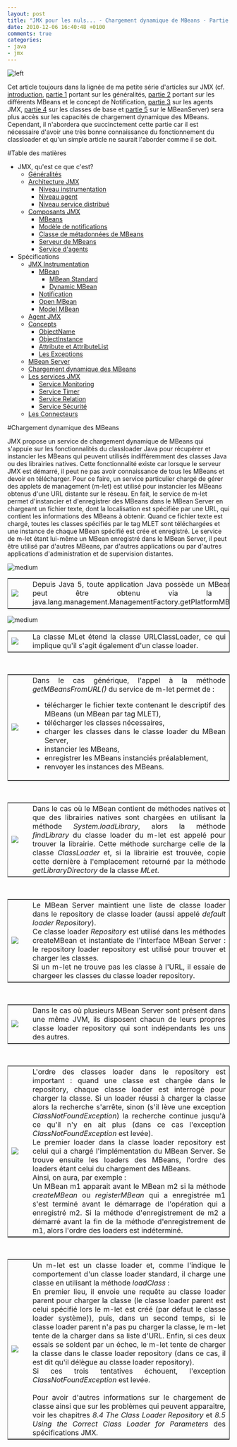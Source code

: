 ```yaml
---
layout: post
title: "JMX pour les nuls... - Chargement dynamique de MBeans - Partie 6"
date: 2010-12-06 16:40:48 +0100
comments: true
categories: 
- java
- jmx
---
```


![left](http://1.bp.blogspot.com/_XLL8sJPQ97g/TMdPuTpRY8I/AAAAAAAAALQ/R_w0PiLpvwo/s200/jmx-cover.png)

Cet article toujours dans la lignée de ma petite série d'articles sur JMX (cf. [introduction](/2010/10/jmx-pour-les-nuls-introduction.html), [partie 1](/2010/10/jmx-pour-les-nuls-les-concepts-partie-1.html) portant sur les généralités, [partie 2](/2010/11/jmx-pour-les-nuls-les-differents-mbeans.html) portant sur les différents MBeans et le concept de Notification, [partie 3](/2010/11/jmx-pour-les-nuls-les-agents-jmx-partie.html) sur les agents JMX, [partie 4](/2010/11/jmx-pour-les-nuls-les-classes-de-base.html) sur les classes de base et [partie 5](/2010/11/jmx-pour-les-nuls-le-mbean-server.html) sur le MBeanServer) sera plus accès sur les capacités de chargement dynamique des MBeans. Cependant, il n'abordera que succinctement cette partie car il est nécessaire  d'avoir une très bonne connaissance du fonctionnement du classloader et qu'un simple article ne saurait l'aborder comme il se doit.

<!-- more -->

#Table des matières

* JMX, qu'est ce que c'est?
	* [Généralités](/2010/10/jmx-pour-les-nuls-les-concepts-partie-1.html#generalite)
	* [Architecture JMX](/2010/10/jmx-pour-les-nuls-les-concepts-partie-1.html#architecture)
		* [Niveau instrumentation](/2010/10/jmx-pour-les-nuls-les-concepts-partie-1.html#instrumentation)
		* [Niveau agent](/2010/10/jmx-pour-les-nuls-les-concepts-partie-1.html#agent)
		* [Niveau service distribué](/2010/10/jmx-pour-les-nuls-les-concepts-partie-1.html#distribue)
	* [Composants JMX](/2010/10/jmx-pour-les-nuls-les-concepts-partie-1.html#composant)
		* [MBeans](/2010/10/jmx-pour-les-nuls-les-concepts-partie-1.html#mbean)
		* [Modèle de notifications](/2010/10/jmx-pour-les-nuls-les-concepts-partie-1.html#notification)
		* [Classe de métadonnées de MBeans](/2010/10/jmx-pour-les-nuls-les-concepts-partie-1.html#metadonnee)
		* [Serveur de MBeans](/2010/10/jmx-pour-les-nuls-les-concepts-partie-1.html#serveur)
		* [Service d'agents](/2010/10/jmx-pour-les-nuls-les-concepts-partie-1.html#service)
* Spécifications
	* [JMX Instrumentation](/2010/11/jmx-pour-les-nuls-les-differents-mbeans.html)
		* [MBean](/2010/11/jmx-pour-les-nuls-les-differents-mbeans.html#mbean)
			* [MBean Standard](/2010/11/jmx-pour-les-nuls-les-differents-mbeans.html#mbean_standard)
			* [Dynamic MBean](/2010/11/jmx-pour-les-nuls-les-differents-mbeans.html#mbean_dynamic)
		* [Notification](/2010/11/jmx-pour-les-nuls-les-differents-mbeans.html#notification)
		* [Open MBean](/2010/11/jmx-pour-les-nuls-les-differents-mbeans.html#mbean_open)
		* [Model MBean](/2010/11/jmx-pour-les-nuls-les-differents-mbeans.html#mbean_model)
	* [Agent JMX](/2010/11/jmx-pour-les-nuls-les-agents-jmx-partie.html#agent)
	* [Concepts](/2010/11/jmx-pour-les-nuls-les-classes-de-base.html)
		* [ObjectName](/2010/11/jmx-pour-les-nuls-les-classes-de-base.html#objectName)
		* [ObjectInstance](/2010/11/jmx-pour-les-nuls-les-classes-de-base.html#objectInstance)
		* [Attribute et AttributeList](/2010/11/jmx-pour-les-nuls-les-classes-de-base.html#attribute)
		* [Les Exceptions](/2010/11/jmx-pour-les-nuls-les-classes-de-base.html#exception)
	* [MBean Server](/2010/11/jmx-pour-les-nuls-le-mbean-server.html#mbean_server)
	* [Chargement dynamique des MBeans](/2010/12/jmx-pour-les-nuls-chargement-dynamique.html#mbean_dynamic)
	* [Les services JMX](/2010/12/jmx-pour-les-nuls-les-services-jmx.html)
		* [Service Monitoring](/2010/12/jmx-pour-les-nuls-les-services-jmx.html#monitoring)
		* [Service Timer](/2010/12/jmx-pour-les-nuls-les-services-jmx.html#timer)
		* [Service Relation](/2010/12/jmx-pour-les-nuls-les-services-jmx.html#relation)
		* [Service Sécurité](/2010/12/jmx-pour-les-nuls-les-services-jmx.html#securite)
	* [Les Connecteurs](/2010/12/jmx-pour-les-nuls-les-connecteurs.html#connector)


<a name="mbean_dynamic"></a>
#Chargement dynamique des MBeans

JMX propose un service de chargement dynamique de MBeans qui s'appuie sur les fonctionnalités du classloader Java pour récupérer et instancier les MBeans qui peuvent utilisés indifféremment des classes Java ou des librairies natives. Cette fonctionnalité existe car lorsque le serveur JMX est démarré, il peut ne pas avoir connaissance de tous les MBeans et devoir en télécharger. Pour ce faire, un service particulier chargé de gérer des applets de management (m-let) est utilisé pour instancier les MBeans obtenus d'une URL distante sur le réseau. En fait, le service de m-let permet d'instancier et d'enregistrer des MBeans dans le MBean Server en chargeant un fichier texte, dont la localisation est spécifiée par une URL, qui contient les informations des MBeans à obtenir. Quand ce fichier texte est chargé, toutes les classes spécifiés par le tag MLET sont téléchargées et une instance de chaque MBean spécifié est crée et enregistré. Le service de m-let étant lui-même un MBean enregistré dans le MBean Server, il peut être utilisé par d'autres MBeans, par d'autres applications ou par d'autres applications d'administration et de supervision distantes.

![medium](http://1.bp.blogspot.com/_XLL8sJPQ97g/TPKDftVvX6I/AAAAAAAAAPw/3wQmopnzDw0/s1600/jmx74.png)

<table border="1" cellpadding="0" cellspacing="0" style="text-align: justify;" width="100%"><tbody>
<tr><td style="border: 0px; text-align: center;"><a href="http://3.bp.blogspot.com/_XLL8sJPQ97g/TNCS7qzv19I/AAAAAAAAAL4/6qkEYy4pX6o/s1600/remarque.png" imageanchor="1" style="clear: left; margin-bottom: 1em; margin-right: 1em;"><img border="0" src="http://3.bp.blogspot.com/_XLL8sJPQ97g/TNCS7qzv19I/AAAAAAAAAL4/6qkEYy4pX6o/s1600/remarque.png" style="cursor: move;" /></a></td> <td style="border: 0px;">
Depuis Java 5, toute application Java possède un MBean Server qui peut être obtenu via la méthode java.lang.management.ManagementFactory.getPlatformMBeanServer()
</ul></td></tr>
</tbody></table>

![medium](http://1.bp.blogspot.com/_XLL8sJPQ97g/TPKEiiLkb-I/AAAAAAAAAP0/xpRHd_cDe80/s1600/jmx56.png)

<table border="1" cellpadding="0" cellspacing="0" style="text-align: justify;" width="100%"><tbody>
<tr><td style="border: 0px; text-align: center;"><a href="http://3.bp.blogspot.com/_XLL8sJPQ97g/TNCS7qzv19I/AAAAAAAAAL4/6qkEYy4pX6o/s1600/remarque.png" imageanchor="1" style="clear: left; margin-bottom: 1em; margin-right: 1em;"><img border="0" src="http://3.bp.blogspot.com/_XLL8sJPQ97g/TNCS7qzv19I/AAAAAAAAAL4/6qkEYy4pX6o/s1600/remarque.png" style="cursor: move;" /></a></td> <td style="border: 0px;">
La classe MLet étend la classe URLClassLoader, ce qui implique qu'il s'agit également d'un classe loader.
</ul></td></tr>
</tbody></table>
<br/>
<table border="1" cellpadding="0" cellspacing="0" style="text-align: justify;" width="100%"><tbody>
<tr><td style="border: 0px; text-align: center;"><a href="http://3.bp.blogspot.com/_XLL8sJPQ97g/TNCS7qzv19I/AAAAAAAAAL4/6qkEYy4pX6o/s1600/remarque.png" imageanchor="1" style="clear: left; margin-bottom: 1em; margin-right: 1em;"><img border="0" src="http://3.bp.blogspot.com/_XLL8sJPQ97g/TNCS7qzv19I/AAAAAAAAAL4/6qkEYy4pX6o/s1600/remarque.png" style="cursor: move;" /></a></td> <td style="border: 0px;">
Dans le cas générique, l'appel à la méthode <i>getMBeansFromURL()</i> du service de m-let permet de :</div><br />
<ul><li style="text-align: justify;">télécharger le fichier texte contenant le descriptif des MBeans (un MBean par tag MLET),</li>
<li style="text-align: justify;">télécharger les classes nécessaires,</li>
<li style="text-align: justify;">charger les classes dans le classe loader du MBean Server,</li>
<li style="text-align: justify;">instancier les MBeans,</li>
<li style="text-align: justify;">enregistrer les MBeans instanciés préalablement,</li>
<li style="text-align: justify;">renvoyer les instances des MBeans.</li>
</ul></td></tr>
</tbody></table>
<br/>
<table border="1" cellpadding="0" cellspacing="0" style="text-align: justify;" width="100%"><tbody>
<tr><td style="border: 0px; text-align: center;"><a href="http://3.bp.blogspot.com/_XLL8sJPQ97g/TNCS7qzv19I/AAAAAAAAAL4/6qkEYy4pX6o/s1600/remarque.png" imageanchor="1" style="clear: left; margin-bottom: 1em; margin-right: 1em;"><img border="0" src="http://3.bp.blogspot.com/_XLL8sJPQ97g/TNCS7qzv19I/AAAAAAAAAL4/6qkEYy4pX6o/s1600/remarque.png" style="cursor: move;" /></a></td> <td style="border: 0px;">
Dans le cas où le MBean contient de méthodes natives et que des librairies natives sont chargées en utilisant la méthode <i>System.loadLibrary</i>, alors la méthode <i>findLibrary</i> du classe loader du m-let est appelé pour trouver la librairie. Cette méthode surcharge celle de la classe <i>ClassLoader</i> et, si la librairie est trouvée, copie cette dernière à l'emplacement retourné par la méthode <i>getLibraryDirectory</i> de la classe <i>MLet</i>.
</ul></td></tr>
</tbody></table>
<br/>
<table border="1" cellpadding="0" cellspacing="0" style="text-align: justify;" width="100%"><tbody>
<tr><td style="border: 0px; text-align: center;"><a href="http://3.bp.blogspot.com/_XLL8sJPQ97g/TNCS7qzv19I/AAAAAAAAAL4/6qkEYy4pX6o/s1600/remarque.png" imageanchor="1" style="clear: left; margin-bottom: 1em; margin-right: 1em;"><img border="0" src="http://3.bp.blogspot.com/_XLL8sJPQ97g/TNCS7qzv19I/AAAAAAAAAL4/6qkEYy4pX6o/s1600/remarque.png" style="cursor: move;" /></a></td> <td style="border: 0px;">
Le MBean Server maintient une liste de classe loader dans le repository de classe loader (aussi appelé <i>default loader Repository</i>). <br/>Ce classe loader <i>Repository</i> est utilisé dans les méthodes createMBean et instantiate de l'interface MBean Server : le repository loader repository est utilisé pour trouver et charger les classes.<br/>Si un m-let ne trouve pas les classe à l'URL, il essaie de chargeer les classes du classe loader repository.
</ul></td></tr>
</tbody></table>
<br/>
<table border="1" cellpadding="0" cellspacing="0" style="text-align: justify;" width="100%"><tbody>
<tr><td style="border: 0px; text-align: center;"><a href="http://3.bp.blogspot.com/_XLL8sJPQ97g/TNCS7qzv19I/AAAAAAAAAL4/6qkEYy4pX6o/s1600/remarque.png" imageanchor="1" style="clear: left; margin-bottom: 1em; margin-right: 1em;"><img border="0" src="http://3.bp.blogspot.com/_XLL8sJPQ97g/TNCS7qzv19I/AAAAAAAAAL4/6qkEYy4pX6o/s1600/remarque.png" style="cursor: move;" /></a></td> <td style="border: 0px;">
Dans le cas où plusieurs MBean Server sont présent dans une même JVM, ils disposent chacun de leurs propres classe loader repository qui sont indépendants les uns des autres.
</ul></td></tr>
</tbody></table>
<br/>
<table border="1" cellpadding="0" cellspacing="0" style="text-align: justify;" width="100%"><tbody>
<tr><td style="border: 0px; text-align: center;"><a href="http://3.bp.blogspot.com/_XLL8sJPQ97g/TNCS7qzv19I/AAAAAAAAAL4/6qkEYy4pX6o/s1600/remarque.png" imageanchor="1" style="clear: left; margin-bottom: 1em; margin-right: 1em;"><img border="0" src="http://3.bp.blogspot.com/_XLL8sJPQ97g/TNCS7qzv19I/AAAAAAAAAL4/6qkEYy4pX6o/s1600/remarque.png" style="cursor: move;" /></a></td> <td style="border: 0px;">
L'ordre des classes loader dans le repository est important : quand une classe est chargée dans le repository, chaque classe loader est interrogé pour charger la classe. Si un loader réussi à charger la classe alors la recherche s'arrête, sinon (s'il lève une exception <i>ClassNotFoundException</i>) la recherche continue jusqu'à ce qu'il n'y en ait plus (dans ce cas l'exception <i>ClassNotFoundException</i> est levée).<br/>Le premier loader dans la classe loader repository est celui qui a chargé l'implémentation du MBean Server. Se trouve ensuite les loaders des MBeans, l'ordre des loaders étant celui du chargement des MBeans.<br/>Ainsi, on aura, par exemple : <br/>Un MBean m1 apparait avant le MBean m2 si la méthode <i>createMBean</i> ou  <i>registerMBean</i> qui a enregistrée m1 s'est terminé avant le démarrage de l'opération qui a enregistré m2. Si la méthode d'enregistrement de m2 a démarré avant la fin de la méthode d'enregistrement de m1, alors l'ordre des loaders est indéterminé.
</ul></td></tr>
</tbody></table>
<br/>
<table border="1" cellpadding="0" cellspacing="0" style="text-align: justify;" width="100%"><tbody>
<tr><td style="border: 0px; text-align: center;"><a href="http://3.bp.blogspot.com/_XLL8sJPQ97g/TNCS7qzv19I/AAAAAAAAAL4/6qkEYy4pX6o/s1600/remarque.png" imageanchor="1" style="clear: left; margin-bottom: 1em; margin-right: 1em;"><img border="0" src="http://3.bp.blogspot.com/_XLL8sJPQ97g/TNCS7qzv19I/AAAAAAAAAL4/6qkEYy4pX6o/s1600/remarque.png" style="cursor: move;" /></a></td> <td style="border: 0px;">
Un m-let est un classe loader et, comme l'indique le comportement d'un classe loader standard, il charge une classe en utilisant la méthode <i>loadClass</i> :<br/>En premier lieu, il envoie une requête au classe loader parent pour charger la classe (le classe loader parent est celui spécifié lors le m-let est créé (par défaut le classe loader système)), puis, dans un second temps, si le classe loader parent n'a pas pu charger la classe, le m-let tente de la charger dans sa liste d'URL. Enfin, si ces deux essais se soldent par un échec, le m-let tente de charger la classe dans le classe loader repository (dans ce cas, il est dit qu'il délègue au classe loader repository).<br/>Si ces trois tentatives échouent, l'exception <i>ClassNotFoundException</i> est levée.<br />
<br/>
Pour avoir d'autres informations sur le chargement de classe ainsi que sur les problèmes qui peuvent apparaitre, voir les chapitres <i>8.4 The Class Loader Repository</i> et <i>8.5 Using the Correct Class Loader for Parameters</i> des spécifications JMX.
</ul></td></tr>
</tbody></table>